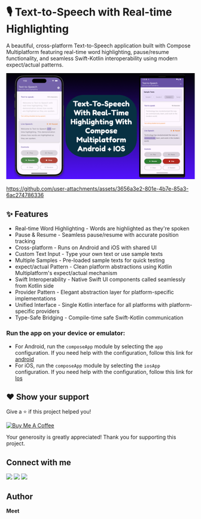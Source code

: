 # 🎙️ Text-to-Speech with Real-time Highlighting

A beautiful, cross-platform Text-to-Speech application built with Compose Multiplatform featuring
real-time word highlighting, pause/resume functionality, and seamless Swift-Kotlin interoperability
using modern expect/actual patterns.

[![Text-to-Speech with Real-time Highlighting AppPreview](screenshot/tts_android_ios.png)]()


https://github.com/user-attachments/assets/3656a3e2-801e-4b7e-85a3-6ac274786336

## ✨ Features

- Real-time Word Highlighting - Words are highlighted as they're spoken
- Pause & Resume - Seamless pause/resume with accurate position tracking
- Cross-platform - Runs on Android and iOS with shared UI
- Custom Text Input - Type your own text or use sample texts
- Multiple Samples - Pre-loaded sample texts for quick testing
- expect/actual Pattern - Clean platform abstractions using Kotlin Multiplatform's expect/actual
  mechanism
- Swift Interoperability - Native Swift UI components called seamlessly from Kotlin side
- Provider Pattern - Elegant abstraction layer for platform-specific implementations
- Unified Interface - Single Kotlin interface for all platforms with platform-specific providers
- Type-Safe Bridging - Compile-time safe Swift-Kotlin communication

### Run the app on your device or emulator:

- For Android, run the `composeApp` module by selecting the `app` configuration. If you need help
  with the
  configuration, follow this link
  for [android](https://www.jetbrains.com/help/kotlin-multiplatform-dev/compose-multiplatform-create-first-app.html#run-your-application-on-android)
- For iOS, run the `composeApp` module by selecting the `iosApp` configuration. If you need help
  with the configuration,
  follow this link for [Ios](https://www.jetbrains.com/help/kotlin-multiplatform-dev/compose-multiplatform-create-first-app.html#run-your-application-on-ios)

## ❤ Show your support

Give a ⭐️ if this project helped you!

<a href="https://www.buymeacoffee.com/codingmeet" target="_blank">
<img src="https://cdn.buymeacoffee.com/buttons/v2/default-yellow.png" alt="Buy Me A Coffee" width="160">
</a>

Your generosity is greatly appreciated! Thank you for supporting this project.

## Connect with me

[![](https://img.shields.io/badge/Youtube-red?style=for-the-badge&logo=youtube&logoColor=white)](https://youtube.com/@CodingMeet26?si=FuKwU-aBaf_5kukR)
[![](https://img.shields.io/badge/LinkedIn-0077B5?style=for-the-badge&logo=linkedin&logoColor=white)](https://www.linkedin.com/in/coding-meet-a74933273/)
[![](https://img.shields.io/badge/Twitter-1DA1F2?style=for-the-badge&logo=twitter&logoColor=white)](https://twitter.com/CodingMeet)

## Author

**Meet**
